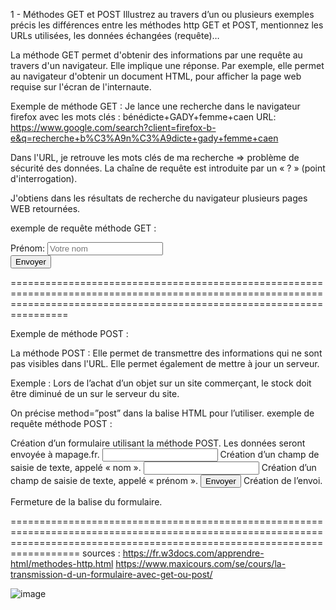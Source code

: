 1 - Méthodes GET et POST
Illustrez au travers d’un ou plusieurs exemples précis les différences entre les méthodes http GET et 
POST, mentionnez les URLs utilisées, les données échangées (requête)…

 
La méthode GET permet d'obtenir des informations par une requête au travers d'un navigateur. Elle implique une réponse.
Par exemple, elle permet au navigateur d'obtenir un document HTML, pour afficher la page web requise sur l'écran de l'internaute. 

Exemple de méthode GET :
Je lance une recherche dans le navigateur firefox avec les mots clés : bénédicte+GADY+femme+caen
URL: https://www.google.com/search?client=firefox-b-e&q=recherche+b%C3%A9n%C3%A9dicte+gady+femme+caen

Dans l'URL, je retrouve les mots clés de ma recherche => problème de sécurité des données.
La chaîne de requête est introduite par un « ? » (point d'interrogation).

J'obtiens dans les résultats de recherche du navigateur plusieurs pages WEB retournées.

exemple de requête méthode GET :
<form  method="get">
     Prénom: <input type="text" placeholder="Votre nom"><br/>
     <input type="submit" value="Envoyer">
</form>

============================================================================================================================================================================

Exemple de méthode POST :

La méthode POST :
Elle permet de transmettre des informations qui ne sont pas visibles dans l'URL. Elle permet également de mettre à jour un serveur.

Exemple :
Lors de l’achat d’un objet sur un site commerçant, le stock doit être diminué de un sur le serveur du site. 

On précise method=”post” dans la balise HTML pour l’utiliser. 
exemple de requête méthode POST :

<form method="post" action="mapage.fr"> Création d’un formulaire utilisant la méthode POST. Les données seront envoyée à mapage.fr.
   <input type="text" name="nom"> Création d’un champ de saisie de texte, appelé « nom ».
   <input type="text" name="prénom"> Création d’un champ de saisie de texte, appelé « prénom ».
   <input type="submit" value="Envoyer"> Création de l’envoi.
</form> Fermeture de la balise du formulaire. 


==============================================================================================================================================================================
sources :
https://fr.w3docs.com/apprendre-html/methodes-http.html
https://www.maxicours.com/se/cours/la-transmission-d-un-formulaire-avec-get-ou-post/

![image](https://github.com/Benedicte141/Bloc1/assets/143993873/24cec67f-9350-431f-9c7b-91f987b820b7)

